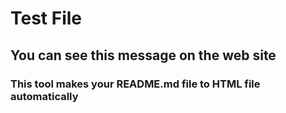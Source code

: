 # Test File

## You can see this message on the web site

### This tool makes your README.md file to HTML file automatically
